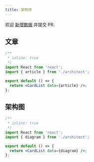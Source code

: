 ```yaml
---
title: 架构师
---
```


<Alert type="info">
  欢迎 <a href="https://github.com/youngjuning/youngjuning.github.io/edit/main/docs/awesome/architect.js">新增数据</a> 并提交 PR.
</Alert>

## 文章

```jsx
/**
 * inline: true
 */
import React from 'react';
import { article } from './architect';

export default () => {
  return <CardList data={article} />;
};
```

## 架构图

```jsx
/**
 * inline: true
 */
import React from 'react';
import { diagram } from './architect';

export default () => {
  return <CardList data={diagram} />;
};
```
